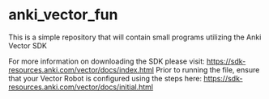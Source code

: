 # anki_vector_fun
This is a simple repository that will contain small programs utilizing the Anki Vector SDK

For more information on downloading the SDK please visit: https://sdk-resources.anki.com/vector/docs/index.html
Prior to running the file, ensure that your Vector Robot is configured using the steps here: https://sdk-resources.anki.com/vector/docs/initial.html
